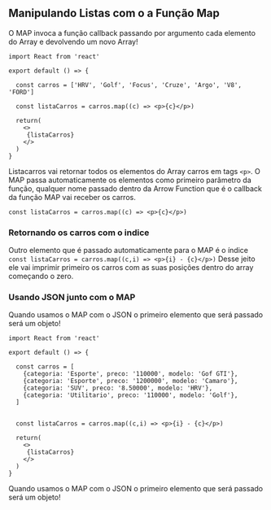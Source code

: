 ## Manipulando Listas com o a Função Map

O MAP invoca a função callback passando por argumento cada elemento do Array e devolvendo um novo Array!

```
import React from 'react'

export default () => {

  const carros = ['HRV', 'Golf', 'Focus', 'Cruze', 'Argo', 'V8', 'FORD']

  const listaCarros = carros.map((c) => <p>{c}</p>)

  return(
    <>
     {listaCarros}
    </>
  )
}
```

Listacarros vai retornar todos os elementos do Array carros em tags `<p>`. O MAP passa automaticamente os elementos como primeiro parâmetro da função, qualquer nome passado dentro da Arrow Function que é o callback da função MAP vai receber os carros.

`const listaCarros = carros.map((c) => <p>{c}</p>)`

### Retornando os carros com o indice

Outro elemento que é passado automaticamente para o MAP é o índice `const listaCarros = carros.map((c,i) => <p>{i} - {c}</p>)`
Desse jeito ele vai imprimir primeiro os carros com as suas posições dentro do array começando o zero.

### Usando JSON junto com o MAP

Quando usamos o MAP com o JSON o primeiro elemento que será passado será um objeto!

```
import React from 'react'

export default () => {

  const carros = [
    {categoria: 'Esporte', preco: '110000', modelo: 'Gof GTI'},
    {categoria: 'Esporte', preco: '1200000', modelo: 'Camaro'},
    {categoria: 'SUV', preco: '8.50000', modelo: 'HRV'},
    {categoria: 'Utilitario', preco: '110000', modelo: 'Golf'},
  ]
 

  const listaCarros = carros.map((c,i) => <p>{i} - {c}</p>)

  return(
    <>
     {listaCarros}
    </>
  )
}
```
Quando usamos o MAP com o JSON o primeiro elemento que será passado será um objeto!
